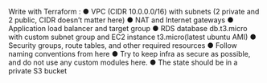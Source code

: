 Write with Terraform :
● VPC (CIDR 10.0.0.0/16) with subnets (2 private and 2 public, CIDR doesn’t matter here)
● NAT and Internet gateways
● Application load balancer and target group
● RDS database db.t3.micro with custom subnet group and EC2 instance t3.micro(latest
ubuntu AMI)
● Security groups, route tables, and other required resources
● Follow naming conventions from here
● Try to keep infra as secure as possible, and do not use any custom modules here.
● The state should be in a private S3 bucket